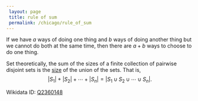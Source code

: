 ```yaml
---
 layout: page
 title: rule of sum
 permalink: /chicago/rule_of_sum
---
```


If we have $a$ ways of doing one thing and $b$ ways of doing another thing but we cannot do both at the same time, then there are $a+b$ ways to choose to do one thing.

Set theoretically, the sum of the sizes of a finite collection of pairwise disjoint sets is the [size](https://mathgloss.github.io/MathGloss/chicago/cardinal_number) of the union of the sets. That is,
$$|S_1| + |S_2| + \cdots + |S_n| = |S_1\cup S_2\cup\cdots\cup S_n|.$$

Wikidata ID: [Q2360148](https://www.wikidata.org/wiki/Q2360148)